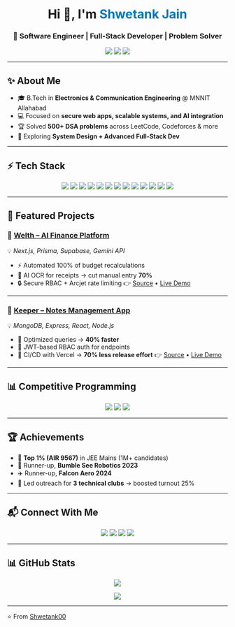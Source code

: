 <!-- Profile Header -->

<h1 align="center">Hi 👋, I'm <span style="color:#0077b6;">Shwetank Jain</span></h1>
<h3 align="center">🚀 Software Engineer | Full-Stack Developer | Problem Solver</h3>

<p align="center">
  <a href="https://portfolio-shwetank.vercel.app/"><img src="https://img.shields.io/badge/🌐 Portfolio-0077b6?style=for-the-badge&logo=google-chrome&logoColor=white" /></a>
  <a href="https://www.linkedin.com/in/shwetank00/"><img src="https://img.shields.io/badge/LinkedIn-0A66C2?style=for-the-badge&logo=linkedin&logoColor=white" /></a>
  <a href="https://github.com/Shwetank00"><img src="https://img.shields.io/badge/GitHub-121011?style=for-the-badge&logo=github&logoColor=white" /></a>
</p>

---

## ✨ About Me

- 🎓 B.Tech in **Electronics & Communication Engineering** @ MNNIT Allahabad
- 💻 Focused on **secure web apps, scalable systems, and AI integration**
- 🏆 Solved **500+ DSA problems** across LeetCode, Codeforces & more
- 🌱 Exploring **System Design + Advanced Full-Stack Dev**

---

## ⚡ Tech Stack

<p align="center">
  <a href="https://isocpp.org/"><img src="https://skillicons.dev/icons?i=cpp" /></a>
  <a href="https://developer.mozilla.org/en-US/docs/Web/JavaScript"><img src="https://skillicons.dev/icons?i=js" /></a>
  <a href="https://react.dev/"><img src="https://skillicons.dev/icons?i=react" /></a>
  <a href="https://nextjs.org/docs"><img src="https://skillicons.dev/icons?i=nextjs" /></a>
  <a href="https://nodejs.org/en/docs"><img src="https://skillicons.dev/icons?i=nodejs" /></a>
  <a href="https://expressjs.com/"><img src="https://skillicons.dev/icons?i=express" /></a>
  <a href="https://tailwindcss.com/docs"><img src="https://skillicons.dev/icons?i=tailwind" /></a>
  <a href="https://www.prisma.io/docs"><img src="https://skillicons.dev/icons?i=prisma" /></a>
  <a href="https://www.mongodb.com/docs/"><img src="https://skillicons.dev/icons?i=mongodb" /></a>
  <a href="https://www.postgresql.org/docs/"><img src="https://skillicons.dev/icons?i=postgres" /></a>
  <a href="https://git-scm.com/doc"><img src="https://skillicons.dev/icons?i=git" /></a>
  <a href="https://vercel.com/docs"><img src="https://skillicons.dev/icons?i=vercel" /></a>
  <a href="https://aws.amazon.com/documentation/"><img src="https://skillicons.dev/icons?i=aws" /></a>
</p>

---

## 🚀 Featured Projects

### 🔹 [Welth – AI Finance Platform](https://welth-shwetank.vercel.app/)

💡 _Next.js, Prisma, Supabase, Gemini API_

- ⚡ Automated 100% of budget recalculations
- 🧠 AI OCR for receipts → cut manual entry **70%**
- 🔒 Secure RBAC + Arcjet rate limiting
  👉 [Source](https://github.com/Shwetank00/welth) • [Live Demo](https://welth-shwetank.vercel.app/)

---

### 🔹 [Keeper – Notes Management App](https://keeper-shwetank.vercel.app/)

💡 _MongoDB, Express, React, Node.js_

- 🚀 Optimized queries → **40% faster**
- 🔑 JWT-based RBAC auth for endpoints
- 🔄 CI/CD with Vercel → **70% less release effort**
  👉 [Source](https://github.com/Shwetank00/keeper) • [Live Demo](https://keeper-shwetank.vercel.app/)

---

## 📊 Competitive Programming

<p align="center">
  <a href="https://leetcode.com/u/shwetank00/"><img src="https://img.shields.io/badge/LeetCode-FFA116?style=for-the-badge&logo=leetcode&logoColor=white" /></a>
  <a href="https://codeforces.com/profile/shwetank00"><img src="https://img.shields.io/badge/Codeforces-1F8ACB?style=for-the-badge&logo=codeforces&logoColor=white" /></a>
  <a href="https://codolio.com/profile/shwetank00"><img src="https://img.shields.io/badge/Codolio-28a745?style=for-the-badge&logo=codeium&logoColor=white" /></a>
</p>

---

## 🏆 Achievements

- 🥇 **Top 1% (AIR 9567)** in JEE Mains (1M+ candidates)
- 🤖 Runner-up, **Bumble See Robotics 2023**
- ✈️ Runner-up, **Falcon Aero 2024**
- 🎯 Led outreach for **3 technical clubs** → boosted turnout 25%

---

## 📬 Connect With Me

<p align="center">
  <a href="mailto:shwetankjain00@gmail.com"><img src="https://img.shields.io/badge/Email-D14836?style=for-the-badge&logo=gmail&logoColor=white" /></a>
  <a href="https://portfolio-shwetank.vercel.app/"><img src="https://img.shields.io/badge/Portfolio-0077b6?style=for-the-badge&logo=vercel&logoColor=white" /></a>
  <a href="https://www.linkedin.com/in/shwetank00/"><img src="https://img.shields.io/badge/LinkedIn-0A66C2?style=for-the-badge&logo=linkedin&logoColor=white" /></a>
  <a href="https://github.com/Shwetank00"><img src="https://img.shields.io/badge/GitHub_Profile-121011?style=for-the-badge&logo=github&logoColor=white" /></a>
</p>

---

## 📊 GitHub Stats

<p align="center">
  <img src="https://github-readme-streak-stats.herokuapp.com/?user=Shwetank00&theme=tokyonight" />
</p>
<p align="center">
  <img src="https://github-readme-stats.vercel.app/api/top-langs/?username=Shwetank00&layout=compact&theme=tokyonight" />
</p>

---

⭐️ From [Shwetank00](https://github.com/Shwetank00)
